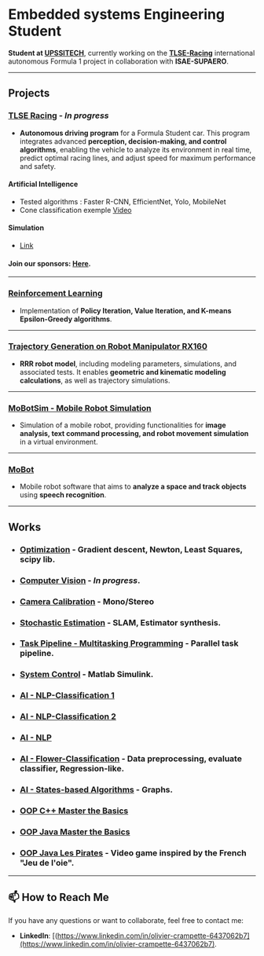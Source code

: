 # Embedded systems Engineering Student  
**Student at [UPSSITECH](https://www.upssitech.eu/)**, currently working on the **[TLSE-Racing](https://tlseracing.fr/about/)** international autonomous Formula 1 project in collaboration with **ISAE-SUPAERO**.  

---

##  Projects  

### **[TLSE Racing](https://tlseracing.fr/about/)** - *In progress*  
- **Autonomous driving program** for a Formula Student car. This program integrates advanced **perception, decision-making, and control algorithms**, enabling the vehicle to analyze its environment in real time, predict optimal racing lines, and adjust speed for maximum performance and safety.
#### **Artificial  Intelligence**
- Tested algorithms : Faster R-CNN, EfficientNet, Yolo, MobileNet
- Cone classification exemple [Video](https://drive.google.com/file/d/1MGrdzST1wK_6sSkujaV90d7YrVzHE7JS/view?usp=drivesdk)
#### **Simulation**
- [Link](https://fs-driverless.github.io/Formula-Student-Driverless-Simulator/v2.2.0/)

  

#### **Join our sponsors**: [Here](https://tlseracing.fr/sponsors/).  

---

### **[Reinforcement Learning](https://github.com/OlivierCrt/Reinforcement_Learning)**  
- Implementation of **Policy Iteration, Value Iteration, and K-means Epsilon-Greedy algorithms**.  

---

### **[Trajectory Generation on Robot Manipulator RX160](https://github.com/OlivierCrt/Trajectory_Generation_Robot_Manipulator_RX160)**  
- **RRR robot model**, including modeling parameters, simulations, and associated tests. It enables **geometric and kinematic modeling calculations**, as well as trajectory simulations.  

---

### **[MoBotSim - Mobile Robot Simulation](https://github.com/OlivierCrt/MobotSim)**  
- Simulation of a mobile robot, providing functionalities for **image analysis, text command processing, and robot movement simulation** in a virtual environment.  

---

### **[MoBot](https://github.com/OlivierCrt/Mobot)**  
- Mobile robot software that aims to **analyze a space and track objects** using **speech recognition**.  

---




##  Works  

- ### **[Optimization](https://github.com/OlivierCrt/Optimisation_M1)** - Gradient descent, Newton, Least Squares, scipy lib.
- ### **[Computer Vision](https://github.com/OlivierCrt/Image_processing)** - *In progress*.  
- ### **[Camera Calibration](https://github.com/OlivierCrt/Calibration)** - Mono/Stereo
- ### **[Stochastic Estimation](https://github.com/OlivierCrt/Estimation_PW)** - SLAM, Estimator synthesis.
- ### **[Task Pipeline - Multitasking Programming](https://github.com/OlivierCrt/Task_Pipeline)** -  Parallel task pipeline.  
- ### **[System Control](https://github.com/OlivierCrt/PW_Robot_Control)** - Matlab Simulink.
- ### **[AI - NLP-Classification 1](https://github.com/OlivierCrt/PW_Machine-Learning)**  
- ### **[AI - NLP-Classification 2](https://github.com/OlivierCrt/PW_speech_processing)**
- ### **[AI - NLP](https://github.com/OlivierCrt/TP_Dialogue)**
- ### **[AI - Flower-Classification](https://github.com/OlivierCrt/PW-python-M1)** - Data preprocessing, evaluate classifier, Regression-like.
- ### **[AI - States-based Algorithms](https://github.com/OlivierCrt/PW_IA_M1)** - Graphs. 
- ### **[OOP C++ Master the Basics](https://github.com/OlivierCrt/PW_Cpp)**  
- ### **[OOP Java Master the Basics](https://github.com/OlivierCrt/PW-java-BS3)**
- ### **[OOP Java Les Pirates](https://github.com/OlivierCrt/les_pirates)**  - Video game inspired by the French "Jeu de l'oie".  

---

## 📫 How to Reach Me  
If you have any questions or want to collaborate, feel free to contact me:  
- **LinkedIn**: [(https://www.linkedin.com/in/olivier-crampette-6437062b7](https://www.linkedin.com/in/olivier-crampette-6437062b7).  
